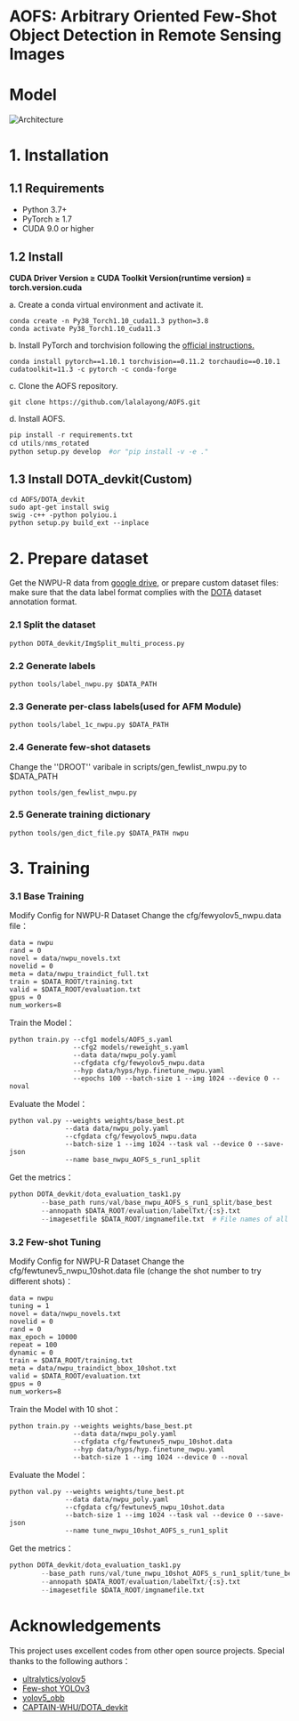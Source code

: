 # AOFS: Arbitrary Oriented Few-Shot Object Detection in Remote Sensing Images
# Model
![Architecture](./docs/Architecture.png)



# 1. Installation 

## 1.1 Requirements
* Python 3.7+ 
* PyTorch ≥ 1.7 
* CUDA 9.0 or higher

## 1.2 Install 
**CUDA Driver Version ≥ CUDA Toolkit Version(runtime version) = torch.version.cuda**

a. Create a conda virtual environment and activate it.
```
conda create -n Py38_Torch1.10_cuda11.3 python=3.8 
conda activate Py38_Torch1.10_cuda11.3
```
b. Install PyTorch and torchvision following the [official instructions.](https://pytorch.org/)
```
conda install pytorch==1.10.1 torchvision==0.11.2 torchaudio==0.10.1 cudatoolkit=11.3 -c pytorch -c conda-forge
```
c. Clone the AOFS repository.
```
git clone https://github.com/lalalayong/AOFS.git
```
d. Install AOFS.

```python 
pip install -r requirements.txt
cd utils/nms_rotated
python setup.py develop  #or "pip install -v -e ."
```

## 1.3 Install DOTA_devkit(Custom) 
```
cd AOFS/DOTA_devkit
sudo apt-get install swig
swig -c++ -python polyiou.i
python setup.py build_ext --inplace
```



# 2. Prepare dataset

Get the NWPU-R data from [google drive](https://drive.google.com/drive/folders/144MFcNlRLFn3Oos0H4eyUgmqpfzox0MP?usp=drive_link), or prepare custom dataset files: make sure that the data label format complies with the [DOTA](https://captain-whu.github.io/DOTA/dataset.html) dataset annotation format.

### 2.1 Split the dataset

```
python DOTA_devkit/ImgSplit_multi_process.py
```

### 2.2 Generate labels

```
python tools/label_nwpu.py $DATA_PATH
```

### 2.3 Generate per-class labels(used for AFM Module)

```
python tools/label_1c_nwpu.py $DATA_PATH
```

### 2.4 Generate few-shot datasets

Change the ''DROOT'' varibale in scripts/gen_fewlist_nwpu.py to $DATA_PATH

```
python tools/gen_fewlist_nwpu.py
```

### 2.5 Generate training dictionary

```
python tools/gen_dict_file.py $DATA_PATH nwpu
```



# 3. Training

### 3.1 Base Training  

Modify Config for NWPU-R Dataset
Change the cfg/fewyolov5_nwpu.data file：

```
data = nwpu
rand = 0
novel = data/nwpu_novels.txt
novelid = 0
meta = data/nwpu_traindict_full.txt
train = $DATA_ROOT/training.txt
valid = $DATA_ROOT/evaluation.txt
gpus = 0
num_workers=8
```

Train the Model：

```
python train.py --cfg1 models/AOFS_s.yaml
				--cfg2 models/reweight_s.yaml 
				--data data/nwpu_poly.yaml 
				--cfgdata cfg/fewyolov5_nwpu.data 
				--hyp data/hyps/hyp.finetune_nwpu.yaml 
				--epochs 100 --batch-size 1 --img 1024 --device 0 --noval
```

Evaluate the Model：

```
python val.py --weights weights/base_best.pt
			  --data data/nwpu_poly.yaml 
			  --cfgdata cfg/fewyolov5_nwpu.data 
			  --batch-size 1 --img 1024 --task val --device 0 --save-json 
			  --name base_nwpu_AOFS_s_run1_split
```

Get the metrics：

```python
python DOTA_devkit/dota_evaluation_task1.py
    	--base_path	runs/val/base_nwpu_AOFS_s_run1_split/base_best
    	--annopath $DATA_ROOT/evaluation/labelTxt/{:s}.txt
    	--imagesetfile $DATA_ROOT/imgnamefile.txt  # File names of all images in the validation set
```

### 3.2 Few-shot Tuning

Modify Config for NWPU-R Dataset
Change the cfg/fewtunev5_nwpu_10shot.data file (change the shot number to try different shots)：

```
data = nwpu
tuning = 1
novel = data/nwpu_novels.txt
novelid = 0
rand = 0
max_epoch = 10000
repeat = 100
dynamic = 0
train = $DATA_ROOT/training.txt
meta = data/nwpu_traindict_bbox_10shot.txt
valid = $DATA_ROOT/evaluation.txt
gpus = 0
num_workers=8
```

  Train the Model with 10 shot：

```
python train.py --weights weights/base_best.pt
				--data data/nwpu_poly.yaml 
				--cfgdata cfg/fewtunev5_nwpu_10shot.data 
				--hyp data/hyps/hyp.finetune_nwpu.yaml 
				--batch-size 1 --img 1024 --device 0 --noval
```

Evaluate the Model：

```
python val.py --weights weights/tune_best.pt
			  --data data/nwpu_poly.yaml 
			  --cfgdata cfg/fewtunev5_nwpu_10shot.data 
			  --batch-size 1 --img 1024 --task val --device 0 --save-json 
			  --name tune_nwpu_10shot_AOFS_s_run1_split
```

Get the metrics：

```python
python DOTA_devkit/dota_evaluation_task1.py
    	--base_path runs/val/tune_nwpu_10shot_AOFS_s_run1_split/tune_best
    	--annopath $DATA_ROOT/evaluation/labelTxt/{:s}.txt
    	--imagesetfile $DATA_ROOT/imgnamefile.txt
```



# Acknowledgements

This project uses excellent codes from other open source projects. Special thanks to the following authors：

- [ultralytics/yolov5](https://github.com/ultralytics/yolov5)
- [Few-shot YOLOv3](https://github.com/lixiang-ucas/FSODM)
- [yolov5_obb](https://github.com/hukaixuan19970627/yolov5_obb)
- [CAPTAIN-WHU/DOTA_devkit](https://github.com/CAPTAIN-WHU/DOTA_devkit)

